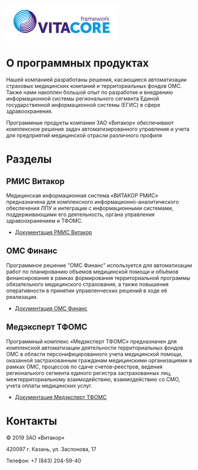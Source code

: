 <!-- TITLE: Документация РМИС Витакор -->
<!-- SUBTITLE: Сайт документации -->

![Login Logo](/uploads/login-logo.png "Login Logo")
# О программных продуктах
Нашей компанией разработаны решения, касающиеся автоматизации страховых медицинских компаний и территориальных фондов ОМС. Также нами накоплен большой опыт по разработке и внедрению информационной системы регионального сегмента Единой государственной информационной системы (ЕГИС) в сфере здравоохранения.

Программные продукты компании ЗАО «Витакор» обеспечивают комплексное решение задач автоматизированного управления и учета для предприятий медицинской отрасли различного профиля
# Разделы
## РМИС Витакор

Медицинская информационная система «ВИТАКОР РМИС» предназначена для комплексного информационно-аналитического обеспечения ЛПУ и интеграции с информационными системами, поддерживающими его деятельность, органа управления здравоохранением и ТФОМС.

- [Документация РМИС Витакор](rmis#поликлиника)

## ОМС Финанс

Программное решение "ОМС Финанс" используется для автоматизации работ по планированию объемов медицинской помощи и объёмов финансирования в рамках формирования территориальной программы обязательного медицинского страхования, а также повышения оперативности в принятии управленческих решений в ходе её реализации.

- [Документация ОМС Финанс](oms-finance)

## Медэксперт ТФОМС
Программный комплекс  «Медэксперт ТФОМС» предназначен для комплексной автоматизации деятельности территориальных фондов ОМС в области персонифицированного учета медицинской помощи, оказанной застрахованным гражданам медицинскими организациями в рамках ОМС, процессов по сдаче счетов-реестров, ведения регионального сегмента единого регистра застрахованных лиц, межтерриториальному взаимодействию, взаимодействию со СМО, учета оплаты медицинских услуг.

- [Документация Медэксперт ТФОМС](medexpert-main)

# Контакты
© 2019 ЗАО «Витакор»

420097 г. Казань, ул. Заслонова, 17

Телефон: +7 (843) 204-59-40